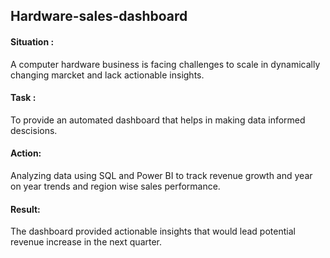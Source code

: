 ## Hardware-sales-dashboard

#### Situation :
  A computer hardware business is facing challenges to scale in dynamically changing marcket and lack actionable insights.
  
#### Task : 
  To provide an automated dashboard that helps in making data informed descisions.

#### Action:
  Analyzing data using SQL and Power BI to track revenue growth and year on year trends and region wise sales performance.

#### Result:
  The dashboard provided actionable insights that would lead potential revenue increase in the next quarter.

